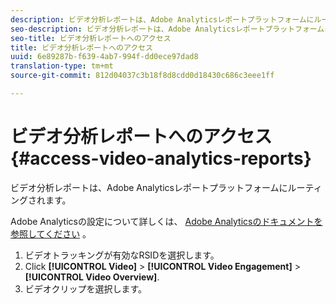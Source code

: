 ```yaml
---
description: ビデオ分析レポートは、Adobe Analyticsレポートプラットフォームにルーティングされます。
seo-description: ビデオ分析レポートは、Adobe Analyticsレポートプラットフォームにルーティングされます。
seo-title: ビデオ分析レポートへのアクセス
title: ビデオ分析レポートへのアクセス
uuid: 6e89287b-f639-4ab7-994f-dd0ece97dad8
translation-type: tm+mt
source-git-commit: 812d04037c3b18f8d8cdd0d18430c686c3eee1ff

---
```



# ビデオ分析レポートへのアクセス {#access-video-analytics-reports}

ビデオ分析レポートは、Adobe Analyticsレポートプラットフォームにルーティングされます。

Adobe Analyticsの設定について詳しくは、 [Adobe Analyticsのドキュメントを参照してください](https://microsite.omniture.com/t2/help/en_US/reference/) 。
1. ビデオトラッキングが有効なRSIDを選択します。
1. Click **[!UICONTROL Video]** > **[!UICONTROL Video Engagement]** > **[!UICONTROL Video Overview]**.
1. ビデオクリップを選択します。
